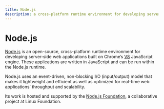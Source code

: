 ```yaml
---
title: Node.js
description: a cross-platform runtime environment for developing server-side applications built on V8 engine
---
```


# Node.js

[Node.js](https://nodejs.org/en/) is an open-source, cross-platform runtime environment for developing server-side web applications built on Chrome’s [V8](/_glossary/V8.md) JavaScript engine. These applications are written in JavaScript and can be run within the Node.js runtime.

Node.js uses an event-driven, non-blocking I/O (input/output) model that makes it lightweight and efficient as well as optimized for real-time web applications’ throughput and scalability.

Its work is hosted and supported by the [Node.js Foundation](https://nodejs.org/en/foundation/), a collaborative project at Linux Foundation.
